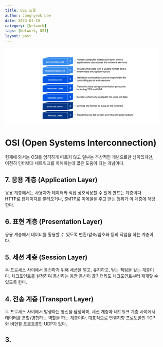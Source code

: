 ```yaml
---
title: OSI 모델
author: Jonghyeok Lee
date: 2023-03-10
category: [Network]
tags: [Network, OSI]
layout: post
---
```


![img.png](/_posts/img/OSI.png)

# OSI (Open Systems Interconnection)
현재에 와서는 OSI를 엄격하게 따르지 않고 일부는 추상적인 개념으로만 남아있지만, 여전히 인터넷과 네트워크를 이해하는데 많은 도움이 되는 개념이다.


## 7. 응용 계층 (Application Layer)
응용 계층에서는 사용자가 데이터와 직접 상호작용할 수 있게 만드는 계층이다.  
HTTP로 웹페이지를 불러오거나, SMTP로 이메일을 주고 받는 행위가 이 계층에 해당한다.

## 6. 표현 계층 (Presentation Layer)
응용 계층에서 데이터를 활용할 수 있도록 변환/압축/암호화 등의 작업을 하는 계층이다.

## 5. 세션 계층 (Session Layer)
두 프로세스 사이에서 통신하기 위해 세션을 열고, 유지하고, 닫는 책임을 갖는 계층이다.
체크포인트를 설정하여 통신하는 동안 통신이 끊기더라도 체크포인트부터 재개할 수 있도록 한다.

## 4. 전송 계층 (Transport Layer)
두 프로세스 사이에서 발생하는 통신을 담당하며, 세션 계층과 네트워크 계층 사이에서 데이터를 분할/병합하는 역할을 하는 계층이다.
대표적으로 연결지향 프로토콜인 TCP와 비연결 프로토콜인 UDP가 있다.

## 3.
